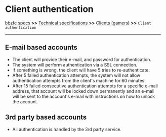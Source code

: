 # Client authentication

[bbzfc specs](../bbzfc_specs.md) **>>** [Technical specifications](technical_specifications.md) **>>** [Clients (gamers)](clients_gamers.md) **>>** `Client authentication`

---

## E-mail based accounts

- The client will provide their e-mail, and password for authentication.
- The system will perform authentication via a SSL connection.
- If something is wrong, the client will have 5 tries to re-authenticate.
- After 5 failed authentication attempts, the system will not allow authentication attempts from the client's machine
for 60 minutes.
- After 15 failed consecutive authentication attempts for a specific e-mail address, that account will be locked down
permanently and an e-mail will be sent to the account's e-mail with instructions on how to unlock the account.

## 3rd party based accounts

- All authentication is handled by the 3rd party service.
